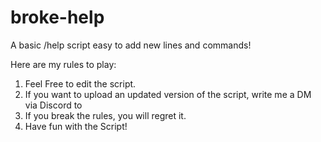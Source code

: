 # broke-help
A basic /help script easy to add new lines and commands!

Here are my rules to play:

1. Feel Free to edit the script.
2. If you want to upload an updated version of the script, write me a DM via Discord to
3. If you break the rules, you will regret it.
4. Have fun with the Script!
